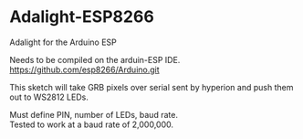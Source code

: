 # Adalight-ESP8266
Adalight for the Arduino ESP


Needs to be compiled on the arduin-ESP IDE.
https://github.com/esp8266/Arduino.git


This sketch will take GRB pixels over serial sent by hyperion and push them out to WS2812 LEDs.  

Must define PIN, number of LEDs, baud rate.  
Tested to work at a baud rate of 2,000,000. 

